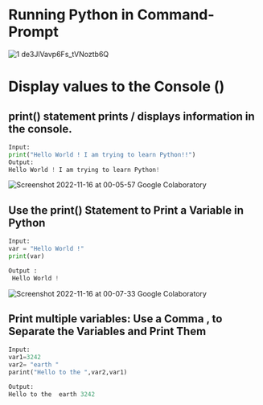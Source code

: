 # Running Python in Command-Prompt
![1 de3JlVavp6Fs_tVNoztb6Q](https://user-images.githubusercontent.com/116889143/201987018-03655321-01c2-4031-bc7b-c5db69ff0d5c.png)

# Display values to the Console ()

## print() statement prints / displays information in the console.
```python
Input:
print("Hello World ! I am trying to learn Python!!")
Output:
Hello World ! I am trying to learn Python!
```
![Screenshot 2022-11-16 at 00-05-57 Google Colaboratory](https://user-images.githubusercontent.com/116889143/201993612-8d4844fe-8aa2-45ce-b74a-b902ee4dadae.png)

## Use the print() Statement to Print a Variable in Python
```python
Input:
var = "Hello World !"
print(var)

Output :
 Hello World ! 
```
![Screenshot 2022-11-16 at 00-07-33 Google Colaboratory](https://user-images.githubusercontent.com/116889143/201993865-f671add0-a4f2-48f8-b21f-5ed487dcfee5.png)

 ## Print multiple variables: Use a Comma , to Separate the Variables and Print Them
 
 ```python
 Input:
 var1=3242
 var2= "earth "
 parint("Hello to the ",var2,var1)
 
 Output:
 Hello to the  earth 3242
